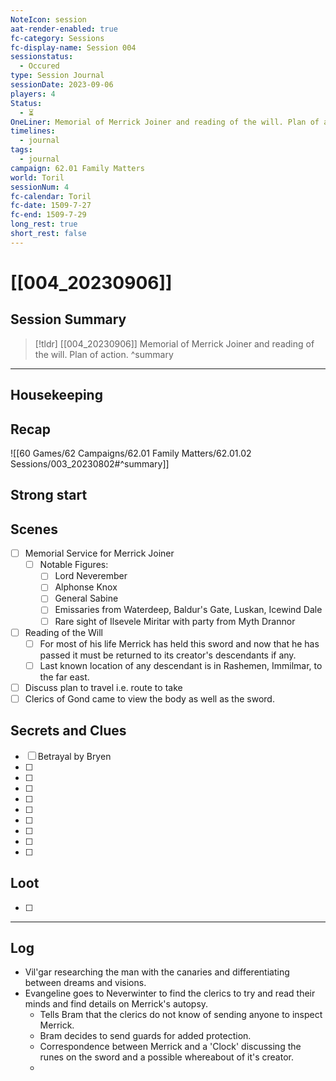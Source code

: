 ```yaml
---
NoteIcon: session
aat-render-enabled: true
fc-category: Sessions
fc-display-name: Session 004
sessionstatus:
  - Occured
type: Session Journal
sessionDate: 2023-09-06
players: 4
Status:
  - ⏳
OneLiner: Memorial of Merrick Joiner and reading of the will. Plan of action.
timelines:
  - journal
tags:
  - journal
campaign: 62.01 Family Matters
world: Toril
sessionNum: 4
fc-calendar: Toril
fc-date: 1509-7-27
fc-end: 1509-7-29
long_rest: true
short_rest: false
---
```

# [[004_20230906]]

## Session Summary

> [!tldr] [[004_20230906]]
> Memorial of Merrick Joiner and reading of the will. Plan of action.
>  ^summary

---

## Housekeeping



## Recap

![[60 Games/62 Campaigns/62.01 Family Matters/62.01.02 Sessions/003_20230802#^summary]]

## Strong start

> 

## Scenes

- [ ] Memorial Service for Merrick Joiner
	- [ ] Notable Figures:
		- [ ] Lord Neverember
		- [ ] Alphonse Knox
		- [ ] General Sabine
		- [ ] Emissaries from Waterdeep, Baldur's Gate, Luskan, Icewind Dale
		- [ ] Rare sight of Ilsevele Miritar with party from Myth Drannor
- [ ] Reading of the Will
	- [ ] For most of his life Merrick has held this sword and now that he has passed it must be returned to its creator's descendants if any.
	- [ ] Last known location of any descendant is in Rashemen, Immilmar, to the far east.
- [ ] Discuss plan to travel i.e. route to take
- [ ] Clerics of Gond came to view the body as well as the sword.

## Secrets and Clues

- [ ] Betrayal by Bryen
- [ ] 
- [ ] 
- [ ] 
- [ ] 
- [ ] 
- [ ] 
- [ ] 
- [ ] 
- [ ] 

## Loot

- [ ] 

---

## Log

- Vil'gar researching the man with the canaries and differentiating between dreams and visions.
- Evangeline goes to Neverwinter to find the clerics to try and read their minds and find details on Merrick's autopsy.
	- Tells Bram that the clerics do not know of sending anyone to inspect Merrick.
	- Bram decides to send guards for added protection.
	- Correspondence between Merrick and a 'Clock' discussing the runes on the sword and a possible whereabout of it's creator.
	- 
